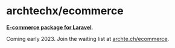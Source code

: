 # archtechx/ecommerce

**[E-commerce package for Laravel](https://laravel-news.com/archtech-ecommerce-package)**.

Coming early 2023. Join the waiting list at [archte.ch/ecommerce](https://archte.ch/ecommerce).
